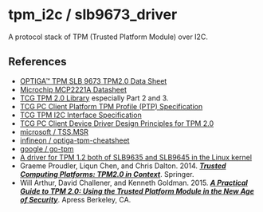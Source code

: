 tpm\_i2c / slb9673\_driver
============================

A protocol stack of TPM (Trusted Platform Module) over I2C.

## References
* [OPTIGA™ TPM SLB 9673 TPM2.0 Data Sheet](https://www.infineon.com/dgdl/Infineon-OPTIGA+TPM+SLB+9673+FW26-DataSheet-v01_02-EN.pdf?fileId=8ac78c8c821f389001826301ac645a26)
* [Microchip MCP2221A Datasheet](https://ww1.microchip.com/downloads/aemDocuments/documents/APID/ProductDocuments/DataSheets/MCP2221A-Data-Sheet-20005565E.pdf)
* [TCG TPM 2.0 Library](https://trustedcomputinggroup.org/resource/tpm-library-specification/) especially Part 2 and 3. 
* [TCG PC Client Platform TPM Profile (PTP) Specification](https://trustedcomputinggroup.org/resource/pc-client-platform-tpm-profile-ptp-specification/)
* [TCG TPM I2C Interface Specification](https://trustedcomputinggroup.org/resource/tcg-tpm-i2c-interface-specification/)
* [TCG PC Client Device Driver Design Principles for TPM 2.0](https://trustedcomputinggroup.org/resource/tcg-pc-client-device-driver-design-principles-for-tpm-2-0/)
* [microsoft / TSS.MSR](https://github.com/microsoft/TSS.MSR)
* [infineon / optiga-tpm-cheatsheet](https://github.com/Infineon/optiga-tpm-cheatsheet)
* [google / go-tpm](https://github.com/google/go-tpm)
* [A driver for TPM 1.2 both of SLB9635 and SLB9645 in the Linux kernel](https://github.com/torvalds/linux/blob/master/drivers/char/tpm/tpm_i2c_infineon.c)
* Graeme Proudler, Liqun Chen, and Chris Dalton. 2014. [***Trusted Computing Platforms: TPM2.0 in Context***](https://link.springer.com/book/10.1007/978-3-319-08744-3). Springer. 
* Will Arthur, David Challener, and Kenneth Goldman. 2015. [***A Practical Guide to TPM 2.0: Using the Trusted Platform Module in the New Age of Security***](https://link.springer.com/book/10.1007/978-1-4302-6584-9). Apress Berkeley, CA. 
